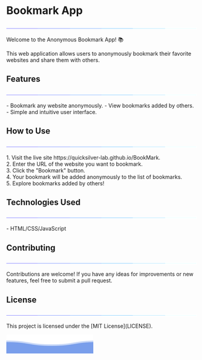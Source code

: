 # Bookmark App
<p align="center">
<img src="/assets/line.gif">             
</p>
Welcome to the Anonymous Bookmark App! 📚

This web application allows users to anonymously bookmark their favorite websites and share them with others.

## Features
<p align="center">
<img src="/assets/line.gif">             
</p>
- Bookmark any website anonymously.
- View bookmarks added by others.
- Simple and intuitive user interface.

## How to Use
<p align="center">
<img src="/assets/line.gif">             
</p>
1. Visit the live site https://quicksilver-lab.github.io/BookMark. <br>
2. Enter the URL of the website you want to bookmark.<br>
3. Click the "Bookmark" button.<br>
4. Your bookmark will be added anonymously to the list of bookmarks.<br>
5. Explore bookmarks added by others!

## Technologies Used
<p align="center">
<img src="/assets/line.gif">             
</p>
- HTML/CSS/JavaScript

## Contributing
<p align="center">
<img src="/assets/line.gif">             
</p>
Contributions are welcome! If you have any ideas for improvements or new features, feel free to submit a pull request.

## License
<p align="center">
<img src="/assets/line.gif">             
</p>
This project is licensed under the [MIT License](LICENSE).

![QuickSilver](/assets/footer.svg)
